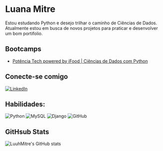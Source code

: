 
# **Luana Mitre**

Estou estudando Python e desejo trilhar o caminho de Ciências de Dados. 
Atualmente estou em busca de novos projetos para praticar e desenvolver um bom portifolio.

## Bootcamps
- [Potência Tech powered by iFood | Ciências de Dados com Python](https://web.dio.me/track/potencia-tech-powered-ifood-ciencias-de-dados-com-python?tab=path)

## Conecte-se comigo
[![LinkedIn](https://img.shields.io/badge/LinkedIn-000?style=for-the-badge&logo=linkedin&logoColor=0E76A8)](www.linkedin.com/in/luana-mitre)

## Habilidades:

![Python](https://img.shields.io/badge/Python-000?style=for-the-badge&logo=python)
![MySQL](https://img.shields.io/badge/MySQL-000?style=for-the-badge&logo=MySQL)
![Django](https://img.shields.io/badge/django-000?style=for-the-badge&logo=django)
![GitHub](https://img.shields.io/badge/GitHub-000?style=for-the-badge&logo=GitHub)

## GitHsub Stats
![LuuhMitre's GitHub stats](https://github-readme-stats.vercel.app/api/?username=LuuhMitre&theme=midnight-purple&show_icons=True)